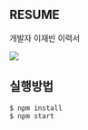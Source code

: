 ## RESUME

개발자 이재빈 이력서

<img src ="./src/resources/output.gif">


## 실행방법
```
$ npm install
$ npm start
```